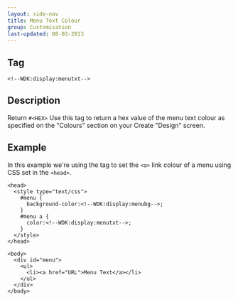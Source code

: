 ```yaml
---
layout: side-nav
title: Menu Text Colour
group: Customisation
last-updated: 08-03-2013
---
```


## Tag

`<!--WDK:display:menutxt-->`

## Description

Return `#<HEX>`
Use this tag to return a hex value of the menu text colour as specified on the "Colours" section on your Create "Design" screen.

## Example

In this example we're using the tag to set the `<a>` link colour of a menu using CSS set in the `<head>`.

~~~
<head>
  <style type="text/css">
    #menu {
      background-color:<!--WDK:display:menubg-->;
    }
    #menu a {
      color:<!--WDK:display:menutxt-->;
    }
  </style>
</head>

<body>
  <div id="menu">
    <ul>
      <li><a href="URL">Menu Text</a></li>
    </ul>
  </div>
</body>
~~~